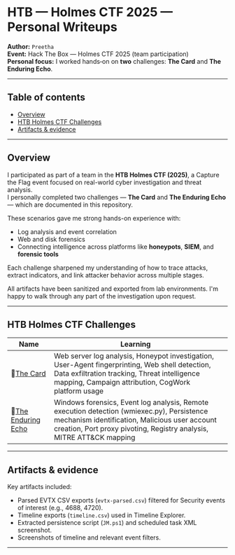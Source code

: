 # HTB — Holmes CTF 2025 — Personal Writeups

**Author:** `Preetha`  
**Event:** Hack The Box — Holmes CTF 2025 (team participation)  
**Personal focus:** I worked hands‑on on **two** challenges: **The Card** and **The Enduring Echo**.  

---

## Table of contents
- [Overview](#overview)
- [HTB Holmes CTF Challenges](#htb-holmes-ctf-challenges)
- [Artifacts & evidence](#artifacts--evidence)

---

## Overview

I participated as part of a team in the **HTB Holmes CTF (2025)**, a Capture the Flag event focused on real-world cyber investigation and threat analysis.  
I personally completed two challenges — **The Card** and **The Enduring Echo** — which are documented in this repository.

These scenarios gave me strong hands-on experience with:

- Log analysis and event correlation  
- Web and disk forensics  
- Connecting intelligence across platforms like **honeypots**, **SIEM**, and **forensic tools**

Each challenge sharpened my understanding of how to trace attacks, extract indicators, and link attacker behavior across multiple stages.

All artifacts have been sanitized and exported from lab environments. I'm happy to walk through any part of the investigation upon request.

---
## HTB Holmes CTF Challenges

| Name               | Learning             |                                                                                                                                     | 
|--------------------|--------------------------------------------------------------------------------------------------------------------------------------------------------------|------------|
| 🔗[The Card](HTB-Holmes-CTF/The_Card.md)            | Web server log analysis, Honeypot investigation, User-Agent fingerprinting, Web shell detection, Data exfiltration tracking, Threat intelligence mapping, Campaign attribution, CogWork platform usage|
| 🔗[The Enduring Echo](HTB-Holmes-CTF/The_Enduring_Echo.md) | Windows forensics, Event log analysis, Remote execution detection (wmiexec.py), Persistence mechanism identification, Malicious user account creation, Port proxy pivoting, Registry analysis, MITRE ATT&CK mapping|
---

## Artifacts & evidence
Key artifacts included:
- Parsed EVTX CSV exports (`evtx-parsed.csv`) filtered for Security events of interest (e.g., 4688, 4720).  
- Timeline exports (`timeline.csv`) used in Timeline Explorer.  
- Extracted persistence script (`JM.ps1`) and scheduled task XML screenshot.  
- Screenshots of timeline and relevant event filters.
---